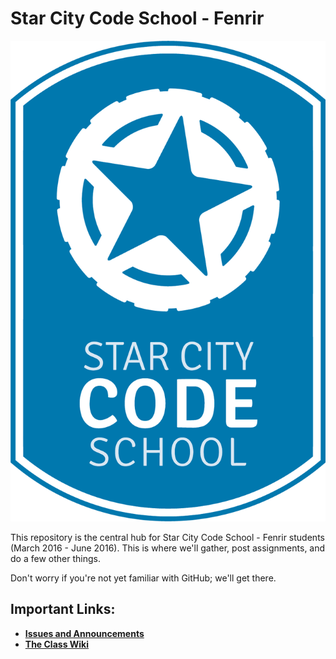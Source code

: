 # Star City Code School - Fenrir

![Star City Code School - Fenrir](/sccs_logo.png)

This repository is the central hub for Star City Code School - Fenrir students (March 2016 -
June 2016). This is where we'll gather, post assignments, and do a few other things.

Don't worry if you're not yet familiar with GitHub; we'll get there.

## Important Links:

+ **[Issues and Announcements](https://github.com/star-city-code-school/fenrir/issues)**
+ **[The Class Wiki](https://github.com/star-city-code-school/fenrir/wiki)**
